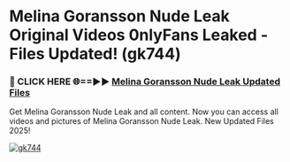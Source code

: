 # Melina Goransson Nude Leak Original Videos 0nlyFans Leaked - Files Updated! (gk744)

<h3>🔴 CLICK HERE 🌐==►► <a href="https://tinyurl.com/yc6ubb5a" rel="nofollow">Melina Goransson Nude Leak Updated Files</a></h3>

Get Melina Goransson Nude Leak and all content. Now you can access all videos and pictures of Melina Goransson Nude Leak. New Updated Files 2025!

[![gk744](https://i.imgur.com/7eu0CRL.gif)](https://tinyurl.com/yc6ubb5a)
